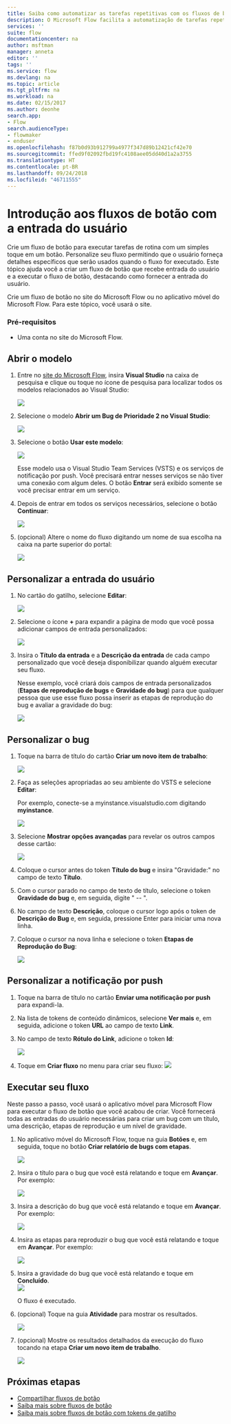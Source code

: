 ```yaml
---
title: Saiba como automatizar as tarefas repetitivas com os fluxos de botão que aceitam a entrada do usuário | Microsoft Docs
description: O Microsoft Flow facilita a automatização de tarefas repetitivas. Seus fluxos ainda podem levar à entrada do usuário ao executar uma tarefa repetitiva.
services: ''
suite: flow
documentationcenter: na
author: msftman
manager: anneta
editor: ''
tags: ''
ms.service: flow
ms.devlang: na
ms.topic: article
ms.tgt_pltfrm: na
ms.workload: na
ms.date: 02/15/2017
ms.author: deonhe
search.app:
- Flow
search.audienceType:
- flowmaker
- enduser
ms.openlocfilehash: f87b0d93b912799a4977f347d89b12421cf42e70
ms.sourcegitcommit: ffed9f02092fbd19fc4108aee05dd40d1a2a3755
ms.translationtype: HT
ms.contentlocale: pt-BR
ms.lasthandoff: 09/24/2018
ms.locfileid: "46711555"
---
```

# <a name="introducing-button-flows-with-user-input"></a>Introdução aos fluxos de botão com a entrada do usuário
Crie um fluxo de botão para executar tarefas de rotina com um simples toque em um botão. Personalize seu fluxo permitindo que o usuário forneça detalhes específicos que serão usados quando o fluxo for executado. Este tópico ajuda você a criar um fluxo de botão que recebe entrada do usuário e a executar o fluxo de botão, destacando como fornecer a entrada do usuário.

Crie um fluxo de botão no site do Microsoft Flow ou no aplicativo móvel do Microsoft Flow. Para este tópico, você usará o site.

### <a name="prerequisites"></a>Pré-requisitos
* Uma conta no site do Microsoft Flow.

## <a name="open-the-template"></a>Abrir o modelo
1. Entre no [site do Microsoft Flow](https://flow.microsoft.com), insira **Visual Studio** na caixa de pesquisa e clique ou toque no ícone de pesquisa para localizar todos os modelos relacionados ao Visual Studio:
   
    ![](./media/button-flow-with-user-input-tokens/1.png)  
2. Selecione o modelo **Abrir um Bug de Prioridade 2 no Visual Studio**:
   
    ![](./media/button-flow-with-user-input-tokens/2.png)  
3. Selecione o botão **Usar este modelo**:
   
    ![](./media/button-flow-with-user-input-tokens/3.png)  
   
    Esse modelo usa o Visual Studio Team Services (VSTS) e os serviços de notificação por push. Você precisará entrar nesses serviços se não tiver uma conexão com algum deles. O botão **Entrar** será exibido somente se você precisar entrar em um serviço.
4. Depois de entrar em todos os serviços necessários, selecione o botão **Continuar**:
   
    ![](./media/button-flow-with-user-input-tokens/4.png)  
5. (opcional) Altere o nome do fluxo digitando um nome de sua escolha na caixa na parte superior do portal:
   
    ![](./media/button-flow-with-user-input-tokens/5.png)

## <a name="customize-the-user-input"></a>Personalizar a entrada do usuário
1. No cartão do gatilho, selecione **Editar**:
   
    ![](./media/button-flow-with-user-input-tokens/6.png)  
2. Selecione o ícone **+** para expandir a página de modo que você possa adicionar campos de entrada personalizados:
   
    ![](./media/button-flow-with-user-input-tokens/7.png)
3. Insira o **Título da entrada** e a **Descrição da entrada** de cada campo personalizado que você deseja disponibilizar quando alguém executar seu fluxo.  
   
    Nesse exemplo, você criará dois campos de entrada personalizados (**Etapas de reprodução de bugs** e **Gravidade do bug**) para que qualquer pessoa que use esse fluxo possa inserir as etapas de reprodução do bug e avaliar a gravidade do bug:  
   
    ![](./media/button-flow-with-user-input-tokens/8.png)

## <a name="customize-the-bug"></a>Personalizar o bug
1. Toque na barra de título do cartão **Criar um novo item de trabalho**:
   
    ![](./media/button-flow-with-user-input-tokens/9.png)  
2. Faça as seleções apropriadas ao seu ambiente do VSTS e selecione **Editar**:
   
    Por exemplo, conecte-se a myinstance.visualstudio.com digitando **myinstance**.
   
    ![](./media/button-flow-with-user-input-tokens/10.png)  
3. Selecione **Mostrar opções avançadas** para revelar os outros campos desse cartão:
   
    ![](./media/button-flow-with-user-input-tokens/11.png)  
4. Coloque o cursor antes do token **Título do bug** e insira "Gravidade:" no campo de texto **Título**.
5. Com o cursor parado no campo de texto de título, selecione o token **Gravidade do bug** e, em seguida, digite " -- ".  
6. No campo de texto **Descrição**, coloque o cursor logo após o token de **Descrição do Bug** e, em seguida, pressione Enter para iniciar uma nova linha.
7. Coloque o cursor na nova linha e selecione o token **Etapas de Reprodução do Bug**:
   
    ![](./media/button-flow-with-user-input-tokens/12.png)

## <a name="customize-the-push-notification"></a>Personalizar a notificação por push
1. Toque na barra de título no cartão **Enviar uma notificação por push** para expandi-la.
2. Na lista de tokens de conteúdo dinâmicos, selecione **Ver mais** e, em seguida, adicione o token **URL** ao campo de texto **Link**.
3. No campo de texto **Rótulo do Link**, adicione o token **Id**:
   
    ![](./media/button-flow-with-user-input-tokens/13.png)  
4. Toque em **Criar fluxo** no menu para criar seu fluxo: ![](./media/button-flow-with-user-input-tokens/14.png)  

## <a name="run-your-flow"></a>Executar seu fluxo
Neste passo a passo, você usará o aplicativo móvel para Microsoft Flow para executar o fluxo de botão que você acabou de criar. Você fornecerá todas as entradas do usuário necessárias para criar um bug com um título, uma descrição, etapas de reprodução e um nível de gravidade.  

1. No aplicativo móvel do Microsoft Flow, toque na guia **Botões** e, em seguida, toque no botão **Criar relatório de bugs com etapas**.
   
    ![](./media/button-flow-with-user-input-tokens/runmt1.png)  
2. Insira o título para o bug que você está relatando e toque em **Avançar**. Por exemplo:
   
    ![](./media/button-flow-with-user-input-tokens/runmt2.png)  
3. Insira a descrição do bug que você está relatando e toque em **Avançar**. Por exemplo:
   
    ![](./media/button-flow-with-user-input-tokens/runmt3.png)  
4. Insira as etapas para reproduzir o bug que você está relatando e toque em **Avançar**. Por exemplo:
   
    ![](./media/button-flow-with-user-input-tokens/runmt3-1.png)  
5. Insira a gravidade do bug que você está relatando e toque em **Concluído**.  
    ![](./media/button-flow-with-user-input-tokens/runmt3-2.png)  
   
    O fluxo é executado.
6. (opcional) Toque na guia **Atividade** para mostrar os resultados.
   
    ![](./media/button-flow-with-user-input-tokens/runmt5.png)  
7. (opcional) Mostre os resultados detalhados da execução do fluxo tocando na etapa **Criar um novo item de trabalho**.
   
    ![](./media/button-flow-with-user-input-tokens/runmt6.png)  

## <a name="next-steps"></a>Próximas etapas
* [Compartilhar fluxos de botão](share-buttons.md)
* [Saiba mais sobre fluxos de botão](introduction-to-button-flows.md)  
* [Saiba mais sobre fluxos de botão com tokens de gatilho](introduction-to-button-trigger-tokens.md)  

